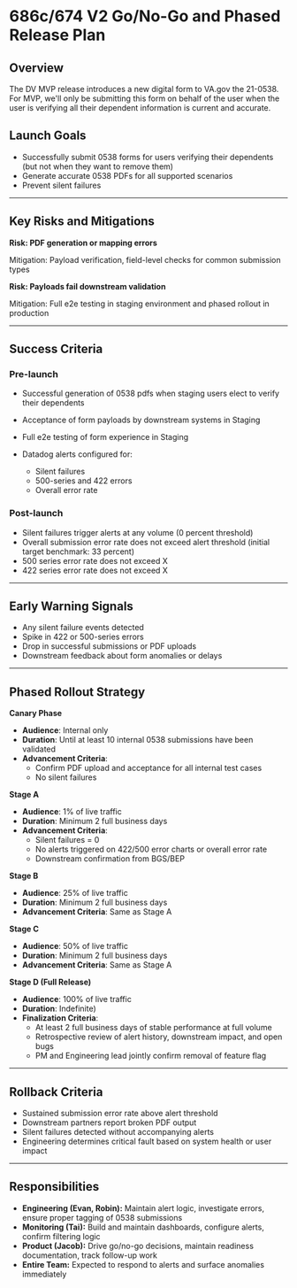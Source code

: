 # 686c/674 V2 Go/No-Go and Phased Release Plan

## Overview

The DV MVP release introduces a new digital form to VA.gov the 21-0538. For MVP, we'll only be submitting this form on behalf of the user when the user is verifying all their dependent information is current and accurate.
## Launch Goals

* Successfully submit 0538 forms for users verifying their dependents (but not when they want to remove them)
* Generate accurate 0538 PDFs for all supported scenarios
* Prevent silent failures 

---

## Key Risks and Mitigations


**Risk: PDF generation or mapping errors**

Mitigation: Payload verification, field-level checks for common submission types

**Risk: Payloads fail downstream validation**

Mitigation: Full e2e testing in staging environment and phased rollout in production

---

## Success Criteria

### Pre-launch

* Successful generation of 0538 pdfs when staging users elect to verify their dependents
* Acceptance of form payloads by downstream systems in Staging
* Full e2e testing of form experience in Staging
* Datadog alerts configured for:

  * Silent failures
  * 500-series and 422 errors
  * Overall error rate

### Post-launch

* Silent failures trigger alerts at any volume (0 percent threshold)
* Overall submission error rate does not exceed alert threshold (initial target benchmark: 33 percent)
* 500 series error rate does not exceed X
* 422 series error rate does not exceed X

---

## Early Warning Signals

* Any silent failure events detected
* Spike in 422 or 500-series errors
* Drop in successful submissions or PDF uploads
* Downstream feedback about form anomalies or delays

---

## Phased Rollout Strategy

**Canary Phase**
- **Audience**: Internal only
- **Duration**: Until at least 10 internal 0538 submissions have been validated
- **Advancement Criteria**:
  - Confirm PDF upload and acceptance for all internal test cases
  - No silent failures

**Stage A**
- **Audience**: 1% of live traffic
- **Duration**: Minimum 2 full business days
- **Advancement Criteria**:
  - Silent failures = 0
  - No alerts triggered on 422/500 error charts or overall error rate
  - Downstream confirmation from BGS/BEP

**Stage B**
- **Audience**: 25% of live traffic
- **Duration**: Minimum 2 full business days
- **Advancement Criteria**: Same as Stage A

**Stage C**
- **Audience**: 50% of live traffic
- **Duration**: Minimum 2 full business days
- **Advancement Criteria**: Same as Stage A

**Stage D (Full Release)**
- **Audience**: 100% of live traffic
- **Duration**: Indefinite)
- **Finalization Criteria**:
  - At least 2 full business days of stable performance at full volume
  - Retrospective review of alert history, downstream impact, and open bugs
  - PM and Engineering lead jointly confirm removal of feature flag

---

## Rollback Criteria

- Sustained submission error rate above alert threshold
- Downstream partners report broken PDF output
- Silent failures detected without accompanying alerts
- Engineering determines critical fault based on system health or user impact

---

## Responsibilities

- **Engineering (Evan, Robin):** Maintain alert logic, investigate errors, ensure proper tagging of 0538 submissions
- **Monitoring (Tai):** Build and maintain dashboards, configure alerts, confirm filtering logic
- **Product (Jacob):** Drive go/no-go decisions, maintain readiness documentation, track follow-up work
- **Entire Team:** Expected to respond to alerts and surface anomalies immediately
